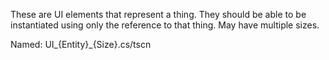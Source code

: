 These are UI elements that represent a thing. They should be able to be instantiated using only the reference to that thing. May have multiple sizes.

Named: UI_{Entity}_{Size}.cs/tscn